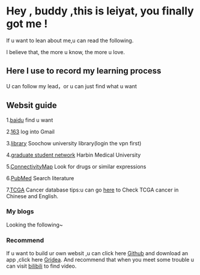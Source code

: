 # Hey , buddy ,this is leiyat, you finally got me ! 

If u want to lean about me,u can read the following.

I believe that, the more u know, the more u love.

## Here I use to record my learning process

U can follow my lead，or u can just find what u want

## Websit guide

1.[baidu](https://www.baidu.com/)                                                                                    find u want

2.[163](http://mail.163.com/)                                                                                        log into Gmail

3.[library](http://library.suda.edu.cn/)                                                                             Soochow university library(login the vpn first)

4.[graduate student network](http://yjsy.hrbmu.edu.cn/)                                                              Harbin Medical University

5.[ConnectivityMap](https://clue.io/)                                                                                Look for drugs or similar expressions

6.[PubMed](https://pubmed.ncbi.nlm.nih.gov/)                                                                         Search literature

7.[TCGA](https://www.cancer.gov/about-nci/organization/ccg/research/structural-genomics/tcga)                        Cancer database
tips:u can go [here](https://www.jianshu.com/p/3c0f74e85825) to Check TCGA cancer in Chinese and English.


### My blogs

Looking the following~

### Recommend

If u want to build ur own websit ,u can click here [Github](https://github.com/) and download an app ,click here [Gridea](https://https://gridea.dev/). And recommend that when you meet some trouble u can visit [bilibili](http://bilibili.com/) to find video.

